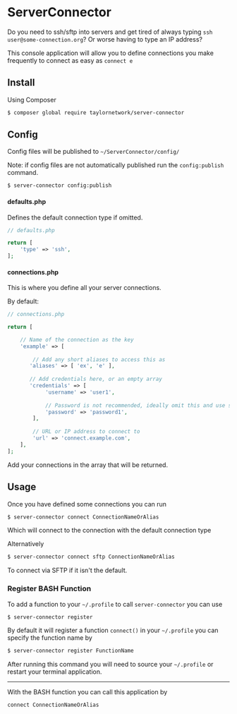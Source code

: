 # ServerConnector

Do you need to ssh/sftp into servers and get tired of always typing `ssh user@some-connection.org`? Or worse having to type an IP address?

This console application will allow you to define connections you make frequently to connect as easy as `connect e`

## Install

Using Composer

```bash
$ composer global require taylornetwork/server-connector
```

## Config

Config files will be published to `~/ServerConnector/config/`

Note: if config files are not automatically published run the `config:publish` command.

```bash
$ server-connector config:publish
```

#### defaults.php

Defines the default connection type if omitted.

```php
// defaults.php

return [
	'type' => 'ssh',
];
```

#### connections.php

This is where you define all your server connections.

By default:

```php
// connections.php

return [

	// Name of the connection as the key
	'example' => [
	
		// Add any short aliases to access this as
       'aliases' => [ 'ex', 'e' ],
       
       // Add credentials here, or an empty array
       'credentials' => [
            'username' => 'user1',
            
            // Password is not recommended, ideally omit this and use ssh keys
            'password' => 'password1',
        ],
        
        // URL or IP address to connect to
        'url' => 'connect.example.com',
    ],
];
```

Add your connections in the array that will be returned.

## Usage

Once you have defined some connections you can run 

```bash
$ server-connector connect ConnectionNameOrAlias
```

Which will connect to the connection with the default connection type

Alternatively 

```bash
$ server-connector connect sftp ConnectionNameOrAlias
```

To connect via SFTP if it isn't the default.

### Register BASH Function

To add a function to your `~/.profile` to call `server-connector` you can use 

```bash
$ server-connector register
```

By default it will register a function `connect()` in your `~/.profile` you can specify the function name by

```bash
$ server-connector register FunctionName
```

After running this command you will need to source your `~/.profile` or restart your terminal application.

---

With the BASH function you can call this application by

```bash
connect ConnectionNameOrAlias
```
